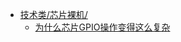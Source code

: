 <!-- docs/_sidebar.md -->

* [技术类/芯片裸机/](技术类/芯片裸机/)
    * [为什么芯片GPIO操作变得这么复杂](技术类/芯片裸机/为什么芯片GPIO操作变得这么复杂.md)